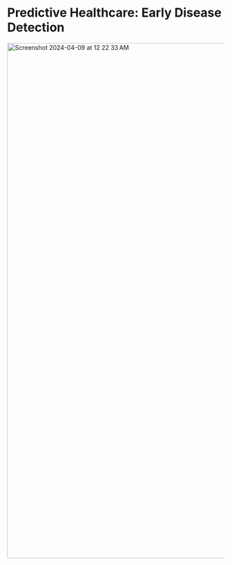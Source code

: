 # Predictive Healthcare: Early Disease Detection

<img width="1189" alt="Screenshot 2024-04-09 at 12 22 33 AM" src="https://github.com/vk1309/DS5500Capstone/assets/39329373/b210ad41-5fb1-454b-8378-6fc27b03302d">
